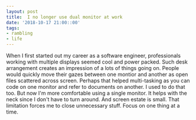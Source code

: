 ```yaml
---
layout: post
title:  I no longer use dual monitor at work
date: '2018-10-17 21:00::00'
tags:
- rambling
- life
---
```


When I first started out my career as a software engineer, professionals working with multiple displays seemed cool and power packed. Such desk arrangement creates an impression of a lots of things going on. People would quickly move their gazes between one montior and another as open files scattered across screen. Perhaps that helped multi-tasking as you can code on one monitor and refer to documents on another. I used to do that too. But now I'm more comfortable using a single monitor. It helps with the neck since I don't have to turn around. And screen estate is small. That limitation forces me to close unnecessary stuff. Focus on one thing at a time. 